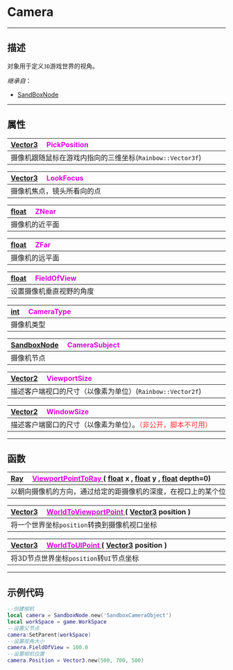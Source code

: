 # Camera
------------------------------------------------------------------------------------------
## 描述

对象用于定义`3D`游戏世界的视角。

*继承自*：
* [SandBoxNode](/Api/Class/NoType/SandBoxNode.md) 

------------------------------------------------------------------------------------------
## 属性

|<div style="width:1000px">[Vector3](/Api/DataType/Vector3.md) &emsp;<font color="dd00dd">PickPosition</font></div>|
|:---|
|摄像机跟随鼠标在游戏内指向的三维坐标(`Rainbow::Vector3f`)|

|<div style="width:1000px">[Vector3](/Api/DataType/Vector3.md) &emsp;<font color="dd00dd">LookFocus</font></div>|
|:---|
|摄像机焦点，镜头所看向的点|

|<div style="width:1000px">[float](/Api/DataType/Float.md) &emsp;<font color="dd00dd">ZNear</font></div>|
|:---|
|摄像机的近平面|

|<div style="width:1000px">[float](/Api/DataType/Float.md) &emsp;<font color="dd00dd">ZFar</font></div>|
|:---|
|摄像机的远平面|

|<div style="width:1000px">[float](/Api/DataType/Float.md) &emsp;<font color="dd00dd">FieldOfView</font></div>|
|:---|
|设置摄像机垂直视野的角度|

|<div style="width:1000px">[int](/Api/DataType/Int.md) &emsp;<font color="dd00dd">CameraType</font></div>|
|:---|
|摄像机类型|

|<div style="width:1000px">[SandboxNode](/Api/Class/NoType/SandboxNode.md) &emsp;<font color="dd00dd">CameraSubject</font></div>|
|:---|
|摄像机节点|

|<div style="width:1000px">[Vector2](/Api/DataType/Vector2.md) &emsp;<font color="dd00dd">ViewportSize</font></div>|
|:---|
|描述客户端视口的尺寸（以像素为单位）(`Rainbow::Vector2f`)|

|<div style="width:1000px">[Vector2](/Api/DataType/Vector2.md) &emsp;<font color="dd00dd">WindowSize</font></div>|
|:---|
|描述客户端窗口的尺寸（以像素为单位）。<font color="ff3333">（非公开，脚本不可用）</font>|

------------------------------------------------------------------------------------------
## 函数

|<div style="width:1000px">[Ray](/Api/DataType/Ray.md) &emsp;[<font color="dd00dd">ViewportPointToRay</font> ](/Api/Class/GamePlay/SandboxCameraObject_F/ViewportPointToRay.md) ( [float](/Api/DataType/Float.md) x , [float](/Api/DataType/Float.md ) y , [float](/Api/DataType/Float.md) depth=0)</div>|
|:---|
|以朝向摄像机的方向，通过给定的距摄像机的深度，在视口上的某个位置创建单位射线（以像素为单位）|

|<div style="width:1000px">[Vector3](/Api/DataType/Vector3.md) &emsp;[<font color="dd00dd">WorldToViewportPoint</font> ](/Api/Class/GamePlay/SandboxCameraObject_F/WorldToViewportPoint.md) ( [Vector3](/Api/DataType/Vector3.md) position )</div>|
|:---|
|将一个世界坐标`position`转换到摄像机视口坐标|

|<div style="width:1000px">[Vector3](/Api/DataType/Vector3.md) &emsp;[<font color="dd00dd">WorldToUIPoint</font> ](/Api/Class/GamePlay/SandboxCameraObject_F/WorldToUIPoint.md) ( [Vector3](/Api/DataType/Vector3.md) position )</div>|
|:---|
|将3D节点世界坐标`position`转`UI`节点坐标|

------------------------------------------------------------------------------------------
## 示例代码

```lua
--创建相机
local camera = SandboxNode.new('SandboxCameraObject')
local workSpace = game.WorkSpace
--设置父节点
camera:SetParent(workSpace)
--设置视角大小
camera.FieldOfView = 100.0
--设置相机位置
camera.Position = Vector3.new(500, 700, 500)
```